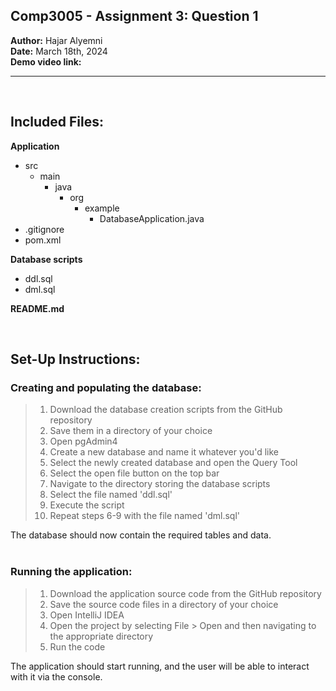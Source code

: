 Comp3005 - Assignment 3: Question 1
--

**Author:** Hajar Alyemni   
**Date:** March 18th, 2024  
**Demo video link:** 

---
<br/>

## Included Files:  

**Application**  
- src  
    - main  
        - java  
            - org  
                - example
                    - DatabaseApplication.java
- .gitignore
- pom.xml  

**Database scripts**
- ddl.sql
- dml.sql  

**README.md**

<br/>

## Set-Up Instructions:  


### Creating and populating the database:
>    1. Download the database creation scripts from the GitHub repository  
>    2. Save them in a directory of your choice 
>    3. Open pgAdmin4  
>    4. Create a new database and name it whatever you'd like  
>    5. Select the newly created database and open the Query Tool  
>    6. Select the open file button on the top bar  
>    7. Navigate to the directory storing the database scripts   
>    8. Select the file named 'ddl.sql'  
>    9. Execute the script   
>    10. Repeat steps 6-9 with the file named 'dml.sql'  

The database should now contain the required tables and data.  
<br/>

### Running the application:  
>   1. Download the application source code from the GitHub repository  
>   2. Save the source code files in a directory of your choice
>   3. Open IntelliJ IDEA 
>   4. Open the project by selecting File > Open and then navigating to the appropriate directory
>   5. Run the code 

The application should start running, and the user will be able to interact with it via the console.


